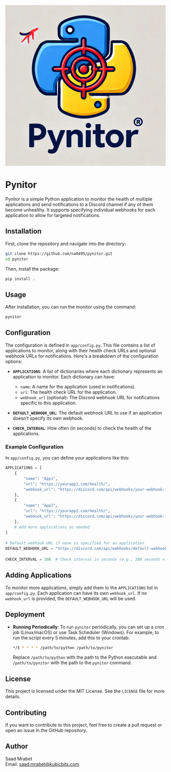 
![Pynitor Logo](assets/logo.webp)

# Pynitor

Pynitor is a simple Python application to monitor the health of multiple applications and send notifications to a Discord channel if any of them become unhealthy. It supports specifying individual webhooks for each application to allow for targeted notifications.

## Installation

First, clone the repository and navigate into the directory:

```bash
git clone https://github.com/na0495/pynitor.git
cd pynitor
```

Then, install the package:

```bash
pip install .
```

## Usage

After installation, you can run the monitor using the command:

```bash
pynitor
```

## Configuration

The configuration is defined in `app/config.py`. This file contains a list of applications to monitor, along with their health check URLs and optional webhook URLs for notifications. Here's a breakdown of the configuration options:

- **`APPLICATIONS`**: A list of dictionaries where each dictionary represents an application to monitor. Each dictionary can have:
  - `name`: A name for the application (used in notifications).
  - `url`: The health check URL for the application.
  - `webhook_url` (optional): The Discord webhook URL for notifications specific to this application.

- **`DEFAULT_WEBHOOK_URL`**: The default webhook URL to use if an application doesn't specify its own webhook.

- **`CHECK_INTERVAL`**: How often (in seconds) to check the health of the applications.

### Example Configuration

In `app/config.py`, you can define your applications like this:

```python
APPLICATIONS = [
    {
        "name": "App1",
        "url": "https://yourapp1.com/health/",
        "webhook_url": "https://discord.com/api/webhooks/your-webhook-id-1"
    },
    {
        "name": "App2",
        "url": "https://yourapp2.com/health/",
        "webhook_url": "https://discord.com/api/webhooks/your-webhook-id-2"
    },
    # Add more applications as needed
]

# Default webhook URL if none is specified for an application
DEFAULT_WEBHOOK_URL = "https://discord.com/api/webhooks/default-webhook-id"

CHECK_INTERVAL = 300  # Check interval in seconds (e.g., 300 seconds = 5 minutes)
```

## Adding Applications

To monitor more applications, simply add them to the `APPLICATIONS` list in `app/config.py`. Each application can have its own `webhook_url`. If no `webhook_url` is provided, the `DEFAULT_WEBHOOK_URL` will be used.

## Deployment

- **Running Periodically**: To run `pynitor` periodically, you can set up a cron job (Linux/macOS) or use Task Scheduler (Windows). For example, to run the script every 5 minutes, add this to your crontab:
    ```bash
    */5 * * * * /path/to/python /path/to/pynitor
    ```
    Replace `/path/to/python` with the path to the Python executable and `/path/to/pynitor` with the path to the `pynitor` command.

## License

This project is licensed under the MIT License. See the `LICENSE` file for more details.

## Contributing

If you want to contribute to this project, feel free to create a pull request or open an issue in the GitHub repository.

## Author

Saad Mrabet  
Email: saad.mrabet@kubicbits.com
